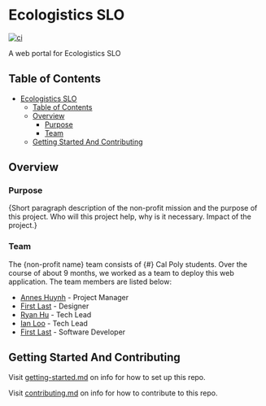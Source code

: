 # Ecologistics SLO

[![ci](https://github.com/hack4impact-calpoly/ecologistics-portal/actions/workflows/ci.yml/badge.svg?branch=main&event=push)](https://github.com/hack4impact-calpoly/ecologistics-portal/actions/workflows/ci.yml)

A web portal for Ecologistics SLO

## Table of Contents

- [Ecologistics SLO](#ecologistics-slo)
  - [Table of Contents](#table-of-contents)
  - [Overview](#overview)
    - [Purpose](#purpose)
    - [Team](#team)
  - [Getting Started And Contributing](#getting-started-and-contributing)

## Overview

### Purpose

{Short paragraph description of the non-profit mission and the purpose of this project. Who will this project help, why is it necessary. Impact of the project.}

### Team

The {non-profit name} team consists of {#} Cal Poly students. Over the course of about 9 months, we worked as a team to deploy this web application. The team members are listed below:

- [Annes Huynh](https://www.linkedin.com/) - Project Manager
- [First Last](https://www.linkedin.com/) - Designer
- [Ryan Hu](https://www.linkedin.com/) - Tech Lead
- [Ian Loo](https://www.linkedin.com/) - Tech Lead
- [First Last](https://www.linkedin.com/) - Software Developer

## Getting Started And Contributing

Visit [getting-started.md](docs/getting-started.md) on info for how to set up this repo.

Visit [contributing.md](docs/contributing.md) on info for how to contribute to this repo.
